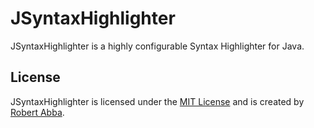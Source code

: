 JSyntaxHighlighter
==================

JSyntaxHighlighter is a highly configurable Syntax Highlighter for Java.


License
-------
JSyntaxHighlighter is licensed under the [MIT License](http://opensource.org/licenses/MIT) and
is created by [Robert Abba](http://www.robabba.co.uk).
